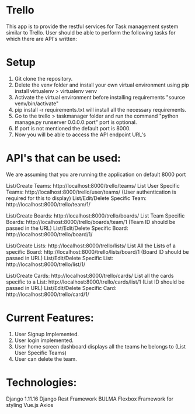 # Trello

This app is to provide the restful services for Task management system similar to Trello.
User should be able to perform the following tasks for which there are API's written:

# Setup

1. Git clone the repository.
2. Delete the venv folder and install your own virtual environment using pip install virtualenv > virtualenv venv
3. Activate the virtual environment before installing requirements "source venv/bin/activate"
3. pip install -r requirements.txt will install all the necessary requirements.
4. Go to the trello > taskmanager folder and run the command "python manage.py runserver 0.0.0.0:port" port is optional.
5. If port is not mentioned the default port is 8000.
6. Now you will be able to access the API endpoint URL's


# API's that can be used:

We are assuming that you are running the application on default 8000 port

List/Create Teams: http://localhost:8000/trello/teams/
List User Specific Teams: http://localhost:8000/trello/user/teams/ (User authentication is required for this to display)
List/Edit/Delete Specific Team: http://localhost:8000/trello/team/1/

List/Create Boards: http://localhost:8000/trello/boards/
List Team Specific Boards: http://localhost:8000/trello/boards/team/1 (Team ID should be passed in the URL)
List/Edit/Delete Specific Board: http://localhost:8000/trello/board/1/

List/Create Lists: http://localhost:8000/trello/lists/
List All the Lists of a specific Board: http://localhost:8000/trello/lists/board/1 (Board ID should be passed in URL)
List/Edit/Delete Specific List: http://localhost:8000/trello/list/1/

List/Create Cards: http://localhost:8000/trello/cards/
List all the cards specific to a List: http://localhost:8000/trello/cards/list/1 (List ID should be passed in URL)
List/Edit/Delete Specific Card: http://localhost:8000/trello/card/1/

# Current Features:

1. User Signup Implemented.
2. User login implemented.
3. User home screen dashboard displays all the teams he belongs to (List User Specific Teams)
4. User can delete the team.

# Technologies:

Django 1.11.16
Django Rest Framework
BULMA Flexbox Framework for styling
Vue.js
Axios
